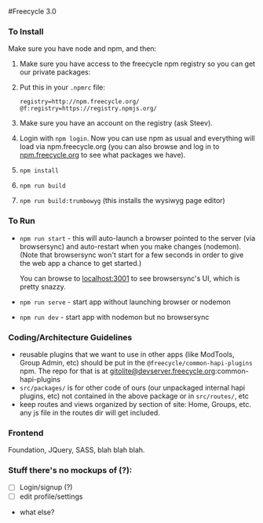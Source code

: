#Freecycle 3.0

### To Install

Make sure you have node and npm, and then:  
 
1. Make sure you have access to the freecycle npm registry so you can get our private packages: 
2. Put this in your `.npmrc` file:
    
    ```
    registry=http://npm.freecycle.org/ 
    @f:registry=https://registry.npmjs.org/ 
    ```

3. Make sure you have an account on the registry (ask Steev). 
4. Login with `npm login`. Now you can use npm as usual and everything will load via npm.freecycle.org (you can also browse and log in to [npm.freecycle.org](http://npm.freecycle.org) to see what packages we have). 
5. `npm install` 
6. `npm run build`
7. `npm run build:trumbowyg` (this installs the wysiwyg page editor)
 
### To Run 
 
*  `npm run start`  - this will auto-launch a browser pointed to the server (via browsersync) and auto-restart when you make changes (nodemon). (Note that browsersync won't start for a few seconds in order to give the web app a chance to get started.)  
     
    You can browse to [localhost:3001](http://localhost:3001) to see browsersync's UI, which is pretty snazzy. 
 
* `npm run serve`  - start app without launching browser or nodemon 
* `npm run dev` - start app with nodemon but no browsersync
 
### Coding/Architecture Guidelines 
* reusable plugins that we want to use in other apps (like ModTools, Group Admin, etc) should be put in the `@freecycle/common-hapi-plugins` npm.
The repo for that is at gitolite@devserver.freecycle.org:common-hapi-plugins
* `src/packages/` is for other code of ours (our unpackaged internal hapi plugins, etc) not contained in the above package or in `src/routes/`, etc 
* keep routes and views organized by section of site: Home, Groups, etc. any js file in the routes dir will get included. 
 
### Frontend
Foundation, JQuery, SASS, blah blah blah.
 
### Stuff there's no mockups of (?): 
 
- [ ] Login/signup (?) 
- [ ] edit profile/settings 
- what else? 